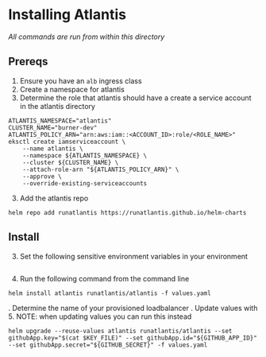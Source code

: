# Installing Atlantis

_All commands are run from within this directory_

## Prereqs

1. Ensure you have an `alb` ingress class
2. Create a namespace for atlantis
3. Determine the role that atlantis should have a create a service account in the atlantis directory

```
ATLANTIS_NAMESPACE="atlantis"
CLUSTER_NAME="burner-dev"
ATLANTIS_POLICY_ARN="arn:aws:iam::<ACCOUNT_ID>:role/<ROLE_NAME>"
eksctl create iamserviceaccount \
    --name atlantis \
    --namespace ${ATLANTIS_NAMESPACE} \
    --cluster ${CLUSTER_NAME} \
    --attach-role-arn "${ATLANTIS_POLICY_ARN}" \
    --approve \
    --override-existing-serviceaccounts
```
3. Add the atlantis repo

```
helm repo add runatlantis https://runatlantis.github.io/helm-charts
```

## Install

3. Set the following sensitive environment variables in your environment

```

```

4. Run the following command from the command line

```
helm install atlantis runatlantis/atlantis -f values.yaml
```
. Determine the name of your provisioned loadbalancer
. Update values with 
5. NOTE: when updating values you can run this instead

```
helm upgrade --reuse-values atlantis runatlantis/atlantis --set githubApp.key="$(cat $KEY_FILE)" --set githubApp.id="${GITHUB_APP_ID}" --set githubApp.secret="${GITHUB_SECRET}" -f values.yaml
```